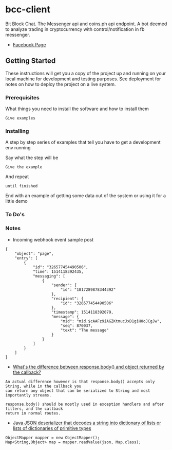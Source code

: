 # bcc-client

Bit Block Chat. The Messenger api and coins.ph api endpoint. A bot deemed to analyze trading in
cryptocurrency with control/notification in fb messenger.

- [Facebook Page](https://www.facebook.com/Bit-Block-Chat-326577454490506/)

## Getting Started

These instructions will get you a copy of the project up and running on your local machine for
development and testing purposes. See deployment for notes on how to deploy the project on a live
system.

### Prerequisites

What things you need to install the software and how to install them

```
Give examples
```

### Installing

A step by step series of examples that tell you have to get a development env running

Say what the step will be

```
Give the example
```

And repeat

```
until finished
```

End with an example of getting some data out of the system or using it for a little demo
### To Do's


### Notes
- Incoming webhook event sample post

```
{
	"object": "page",
	"entry": [
		{
			"id": "326577454490506",
			"time": 1514118392435,
			"messaging": [
				{
					"sender": {
						"id": "1817289878344392"
					},
					"recipient": {
						"id": "326577454490506"
					},
					"timestamp": 1514118392079,
					"message": {
						"mid": "mid.$cAAFz9iAGZKtmucJxD1giH0oJCgJw",
						"seq": 870037,
						"text": "The message"
					}
				}
			]
		}
	]
}
```
- [What's the difference between response.body() and object returned by the
  callback?](https://stackoverflow.com/questions/35256701/whats-the-difference-between-response-body-and-object-returned-by-the-callbac)

```
An actual difference however is that response.body() accepts only String, while in the callback you
can return any object that can be serialized to String and most importantly streams.

response.body() should be mostly used in exception handlers and after filters, and the callback
return in normal routes.
```

- [Java JSON deserializer that decodes a string into dictionary of lists or lists of dictionaries of primitive types](https://stackoverflow.com/questions/4403249/is-there-a-java-json-deserializer-that-decodes-a-string-into-dictionary-of-lists)

```
ObjectMapper mapper = new ObjectMapper();
Map<String,Object> map = mapper.readValue(json, Map.class);
```
